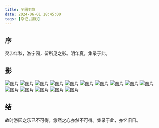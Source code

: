 ```yaml
---
title: 宁园剪影
date: 2024-06-01 18:45:00
tags: [杂记,摄影]
---
```

## 序

癸卯年秋，游宁园，留所见之影。明年夏，集录于此。

## 影

![图片](01.webp)
![图片](02.webp)
![图片](03.webp)
![图片](04.webp)
![图片](05.webp)
![图片](06.webp)
![图片](07.webp)
![图片](08.webp)
![图片](09.webp)
![图片](10.webp)
![图片](11.webp)
![图片](12.webp)
![图片](13.webp)
![图片](14.webp)
![图片](15.webp)

## 结

故时游园之乐已不可得，悠然之心亦然不可得。集录于此，亦忆旧日。

